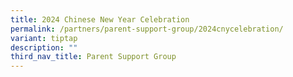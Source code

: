 ```yaml
---
title: 2024 Chinese New Year Celebration
permalink: /partners/parent-support-group/2024cnycelebration/
variant: tiptap
description: ""
third_nav_title: Parent Support Group
---
```

